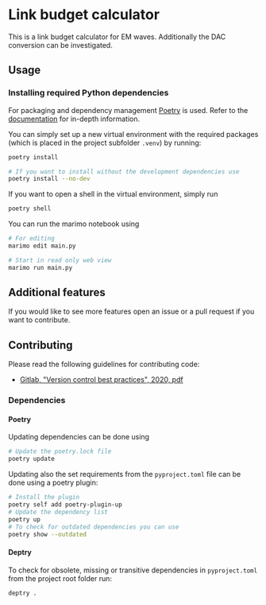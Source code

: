 # Link budget calculator

This is a link budget calculator for EM waves. Additionally the DAC conversion can be investigated.

## Usage

### Installing required Python dependencies

For packaging and dependency management [Poetry](https://python-poetry.org/) is used. Refer to the [documentation](https://python-poetry.org/docs) for in-depth information.

You can simply set up a new virtual environment with the required packages (which is placed in the project subfolder `.venv`) by running:

```bash
poetry install

# If you want to install without the development dependencies use
poetry install --no-dev
```

If you want to open a shell in the virtual environment, simply run

```bash
poetry shell
```

You can run the marimo notebook using
```bash
# For editing
marimo edit main.py

# Start in read only web view
marimo run main.py
```

## Additional features

If you would like to see more features open an issue or a pull request if you want to contribute.


## Contributing

Please read the following guidelines for contributing code:

- [Gitlab, "Version control best practices", 2020, pdf](https://learn.gitlab.com/c/version-control-best-practice?x=-RIZtH)


### Dependencies

#### Poetry
Updating dependencies can be done using
```bash
# Update the poetry.lock file
poetry update
```
Updating also the set requirements from the `pyproject.toml` file can be done using a poetry plugin:
```bash
# Install the plugin
poetry self add poetry-plugin-up
# Update the dependency list
poetry up
# To check for outdated dependencies you can use
poetry show --outdated
```

#### Deptry
To check for obsolete, missing or transitive dependencies in `pyproject.toml` from the project root folder run:
```shell
deptry .
```
